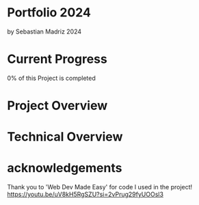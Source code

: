 # Portfolio 2024

by Sebastian Madriz 2024

# Current Progress

0% of this Project is completed

# Project Overview



# Technical Overview



# acknowledgements

Thank you to 'Web Dev Made Easy' for code I used in the project!
https://youtu.be/uV8kH5RgSZU?si=2vPrug29fyUOOsl3
